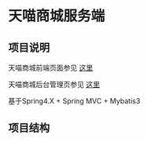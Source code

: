 # 天喵商城服务端

## 项目说明

天喵商城前端页面参见 [这里](https://github.com/weimin96/mallWeb)

天喵商城后台管理页参见 [这里](https://github.com/weimin96/mallAdmin)

基于Spring4.X + Spring MVC + Mybatis3

## 项目结构



